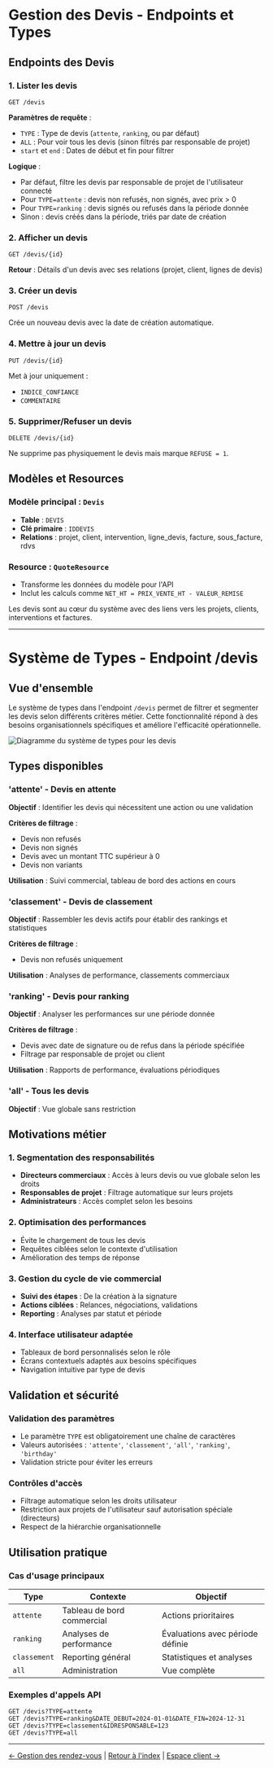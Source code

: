 # Gestion des Devis - Endpoints et Types

## Endpoints des Devis

### 1. Lister les devis
```http
GET /devis
```

**Paramètres de requête** :
- `TYPE` : Type de devis (`attente`, `ranking`, ou par défaut)
- `ALL` : Pour voir tous les devis (sinon filtrés par responsable de projet)
- `start` et `end` : Dates de début et fin pour filtrer

**Logique** :
- Par défaut, filtre les devis par responsable de projet de l'utilisateur connecté
- Pour `TYPE=attente` : devis non refusés, non signés, avec prix > 0
- Pour `TYPE=ranking` : devis signés ou refusés dans la période donnée
- Sinon : devis créés dans la période, triés par date de création

### 2. Afficher un devis
```http
GET /devis/{id}
```

**Retour** : Détails d'un devis avec ses relations (projet, client, lignes de devis)

### 3. Créer un devis
```http
POST /devis
```

Crée un nouveau devis avec la date de création automatique.

### 4. Mettre à jour un devis
```http
PUT /devis/{id}
```
Met à jour uniquement :
- `INDICE_CONFIANCE`
- `COMMENTAIRE`

### 5. Supprimer/Refuser un devis
```http
DELETE /devis/{id}
```

Ne supprime pas physiquement le devis mais marque `REFUSE = 1`.

## Modèles et Resources

### Modèle principal : `Devis`
- **Table** : `DEVIS`
- **Clé primaire** : `IDDEVIS`
- **Relations** : projet, client, intervention, ligne_devis, facture, sous_facture, rdvs

### Resource : `QuoteResource`
- Transforme les données du modèle pour l'API
- Inclut les calculs comme `NET_HT = PRIX_VENTE_HT - VALEUR_REMISE`

Les devis sont au cœur du système avec des liens vers les projets, clients, interventions et factures.

---

# Système de Types - Endpoint /devis

## Vue d'ensemble

Le système de types dans l'endpoint `/devis` permet de filtrer et segmenter les devis selon différents critères métier. Cette fonctionnalité répond à des besoins organisationnels spécifiques et améliore l'efficacité opérationnelle.

![Diagramme du système de types pour les devis](https://imgur.com/yPWysp9.png)

## Types disponibles

### 'attente' - Devis en attente

**Objectif** : Identifier les devis qui nécessitent une action ou une validation

**Critères de filtrage** :
- Devis non refusés
- Devis non signés
- Devis avec un montant TTC supérieur à 0
- Devis non variants

**Utilisation** : Suivi commercial, tableau de bord des actions en cours

### 'classement' - Devis de classement

**Objectif** : Rassembler les devis actifs pour établir des rankings et statistiques

**Critères de filtrage** :
- Devis non refusés uniquement

**Utilisation** : Analyses de performance, classements commerciaux

### 'ranking' - Devis pour ranking

**Objectif** : Analyser les performances sur une période donnée

**Critères de filtrage** :
- Devis avec date de signature ou de refus dans la période spécifiée
- Filtrage par responsable de projet ou client

**Utilisation** : Rapports de performance, évaluations périodiques

### 'all' - Tous les devis

**Objectif** : Vue globale sans restriction

## Motivations métier

### 1. Segmentation des responsabilités

- **Directeurs commerciaux** : Accès à leurs devis ou vue globale selon les droits
- **Responsables de projet** : Filtrage automatique sur leurs projets
- **Administrateurs** : Accès complet selon les besoins

### 2. Optimisation des performances

- Évite le chargement de tous les devis
- Requêtes ciblées selon le contexte d'utilisation
- Amélioration des temps de réponse

### 3. Gestion du cycle de vie commercial

- **Suivi des étapes** : De la création à la signature
- **Actions ciblées** : Relances, négociations, validations
- **Reporting** : Analyses par statut et période

### 4. Interface utilisateur adaptée

- Tableaux de bord personnalisés selon le rôle
- Écrans contextuels adaptés aux besoins spécifiques
- Navigation intuitive par type de devis

## Validation et sécurité

### Validation des paramètres

- Le paramètre `TYPE` est obligatoirement une chaîne de caractères
- Valeurs autorisées : `'attente'`, `'classement'`, `'all'`, `'ranking'`, `'birthday'`
- Validation stricte pour éviter les erreurs

### Contrôles d'accès

- Filtrage automatique selon les droits utilisateur
- Restriction aux projets de l'utilisateur sauf autorisation spéciale (directeurs)
- Respect de la hiérarchie organisationnelle

## Utilisation pratique

### Cas d'usage principaux

| Type | Contexte | Objectif |
|------|----------|----------|
| `attente` | Tableau de bord commercial | Actions prioritaires |
| `ranking` | Analyses de performance | Évaluations avec période définie |
| `classement` | Reporting général | Statistiques et analyses |
| `all` | Administration | Vue complète |

### Exemples d'appels API

```http
GET /devis?TYPE=attente
GET /devis?TYPE=ranking&DATE_DEBUT=2024-01-01&DATE_FIN=2024-12-31
GET /devis?TYPE=classement&IDRESPONSABLE=123
GET /devis?TYPE=all
```

---
[← Gestion des rendez-vous](./rdvs.md) | [Retour à l'index](./readme.md) | [Espace client →](./client-space.md)
